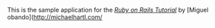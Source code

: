This is the sample application for
the [*Ruby on Rails Tutorial*](http://railstutorial.org/)
by [Miguel obando](http://michaelhartl.com/
